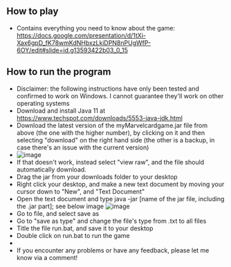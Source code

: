 
## **How to play**
* Contains everything you need to know about the game: https://docs.google.com/presentation/d/1tXi-Xax6gpD_fK78wmKdNHbxzLkiDPN8nPUgWfP-6OY/edit#slide=id.g13593422b03_0_15
## **How to run the program**
* Disclaimer: the following instructions have only been tested and confirmed to work on Windows. I cannot guarantee they'll work on other operating systems
* Download and install Java 11 at https://www.techspot.com/downloads/5553-java-jdk.html 
* Download the latest version of the myMarvelcardgame.jar file from above (the one with the higher number), by clicking on it and then selecting "download" on the right hand side (the other is a backup, in case there's an issue with the current version)
* ![image](https://github.com/tlanders6618/myMarvelcardgame/assets/113645988/9cd34b41-cd6f-4e64-a6a8-d847e2724358)
* If that doesn't work, instead select "view raw", and the file should automatically download.
* Drag the jar from your downloads folder to your desktop
* Right click your desktop, and make a new text document by moving your cursor down to "New", and "Text Document"
* Open the text document and type java -jar [name of the jar file, including the .jar part]; see below image
 ![image](https://github.com/tlanders6618/myMarvelcardgame/assets/113645988/8b6e3c81-60b3-4320-aede-f75607c2d9e2)
* Go to file, and select save as
* Go to "save as type" and change the file's type from .txt to all files
* Title the file run.bat, and save it to your desktop
* Double click on run.bat to run the game
* 
* If you encounter any problems or have any feedback, please let me know via a comment!
